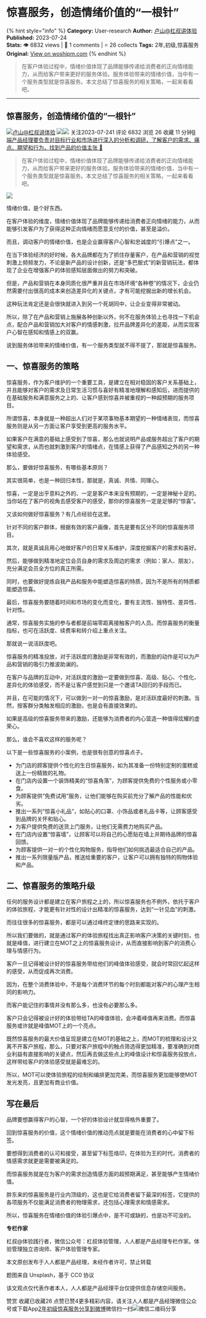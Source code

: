 # 惊喜服务，创造情绪价值的“一根针”
{% hint style="info" %}
**Category:** User-research
**Author:** [卢山@杠叔讲体验](https://www.woshipm.com/u/629667)
**Published:** 2023-07-24  
**Stats:** 👁️ 6832 views | 💬 1 comments | ⭐ 26 collects
**Tags:** 2年,初级,惊喜服务
**Original:** [View on woshipm.com](https://www.woshipm.com/user-research/5872251.html)
{% endhint %}
> 在客户体验过程中，情绪价值体现了品牌能够传递给消费者的正向情绪能力，从而给客户带来更好的服务体验。服务体验带来的情绪价值，当中有一个服务类型就是惊喜服务。本文总结了惊喜服务的相关策略，一起来看看吧。

---

## 惊喜服务，创造情绪价值的“一根针”

[![](https://static.woshipm.com/pmapp_avatar_20230322095429_9319.jpeg?imageView2/1/w/72/h/72/q/100)](https://www.woshipm.com/u/629667)[卢山@杠叔讲体验](https://www.woshipm.com/u/629667) ![](https://static.woshipm.com/tag/1121_1@2x.png)![](https://static.woshipm.com/tag/2405_1@2x.png) 关注2023-07-241 评论 6832 浏览 26 收藏 11 分钟[B端产品经理要负责对目标行业和市场进行深入的分析和调研，了解客户的需求、痛点、期望和行为，找到产品的价值主张 🔗](https://ke.qidianla.com/courses/bcpm)

> 在客户体验过程中，情绪价值体现了品牌能够传递给消费者的正向情绪能力，从而给客户带来更好的服务体验。服务体验带来的情绪价值，当中有一个服务类型就是惊喜服务。本文总结了惊喜服务的相关策略，一起来看看吧。

![](https://image.woshipm.com/2023/05/06/9cbbfc78-ec01-11ed-adbb-00163e0b5ff3.jpg)

情绪价值，是个好东西。

在客户体验的维度，情绪价值体现了品牌能够传递给消费者正向情绪的能力，从而能够引发客户为了获得这种正向情绪而愿意支付的价值，甚至是溢价。

而且，调动客户的情绪价值，也是企业赢得客户心智和忠诚度的“引爆点”之一。

在当下体验经济的好时候，各大品牌都在为了抓住存量客户，在产品和营销的视觉刺激上频频发力，不论是新产品的设计创新，还是“多巴胺式”的新营销玩法，都体现了企业在增强客户的体验感知层面做出的努力和突破。

但是，产品和营销在本身同质化很严重并且在市场环境“各种卷”的情况下，企业仍然需要付出很高的成本来创造差异化的关键点，才有可能挖掘出新的增长机会。

这种玩法肯定还是会很快就进入到另一个死胡同中，让企业变得非常被动。

所以，除了在产品和营销上施展各种创新以外，何不在服务体验上也寻找一下机会点，配合产品和营销加大对客户的情感刺激，拉开品牌差异化的差距，从而实现客户心智在感知和情感上的双赢。

说到服务体验带来的情绪价值，有一个服务类型就不得不提了，那就是惊喜服务。

## 一、惊喜服务的策略

惊喜服务，作为客户维护的一个重要工具，是建立在相对稳固的客户关系基础上，并且能够对客户的需求及日常生活习惯与喜好有精准地理解和感知后，进而提供的在基础服务和满意服务之上的、让客户感到惊喜并被重视的一种超预期的服务项目。

所谓惊喜，本身就是一种超出人们对于某项事物基本期望的一种情绪表现，而惊喜服务则是从另一方面让客户享受到更高的服务水平。

如果客户在满意的基础上感受到了惊喜，那么也就说明产品或服务超出了客户的期望和需求，从而也就刺激到客户的情绪点，在情感上获得了产品感知之外的另一种体验感受。

那么，要做好惊喜服务，有哪些基本原则？

其实很简单，也是一种回归本性，那就是，真诚、共情、同理心。

惊喜，一定是出乎意料之外的、一定是客户本来没有预期的，一定是神秘十足的。当你站在了客户的视角去感受客户的感受，那你的惊喜服务一定是足够的“惊喜”。

又该如何做好惊喜服务？有几点经验在这里。

针对不同的客户群体，根据有效的客户画像，首先是要有区分不同的惊喜服务项目。

其次，就是真诚且用心地做好客户的日常关系维护，深度挖掘客户的需求和喜好。

然后，能够做到精准地定位会员自身的需求及周边的需求（例如：家人、朋友），充分满足会员全方位的真正所需。

同时，也要做好提炼自我产品和服务中能塑造惊喜的特质，因为不是所有的特质都能塑造惊喜。

最后，惊喜服务要随着时间和市场的变化而变化，要有主流性、独特性、差异性、针对性。

通常，惊喜服务实施的参与者都是前端零距离接触客户的人员。而惊喜服务的衡量指标，也可在活跃度、续费率和转介绍上重点关注。

那就说一说活跃度吧。

惊喜服务的精准投放，对于活跃度的激励是非常有效的，而激励的动作是可以为产品和营销的吸引力推波助澜的。

在客户与品牌的互动中，对活跃度的激励一定要做到惊喜、高级、贴心、个性化、差异化的体验感受，而不是让客户感觉到只是一个邀请TA回归的手段而已。

并且，在可能的情况下，可以做到一对一的惊喜激励，是对活跃度最好的刺激。当然，按客群分类触发相应的激励，也是会有直接效果的。

如果是高级的惊喜服务带来的激励，还能够为消费者的内心营造一种值得炫耀的虚荣心。

那么，谁会不喜欢这样的服务呢？

以下是一些惊喜服务的小案例，也是很有创意的惊喜点子。

*   为门店的顾客提供个性化的生日惊喜服务，如为其准备一份特别定制的蛋糕或送上一份精致的礼物。
*   在门店内设置一个装饰精美的“惊喜角落”，为顾客提供免费的个性服务或小零食。
*   为顾客提供“免费试用”服务，让他们能够在购买前充分了解产品的性能和优劣。
*   推出一系列“惊喜小礼品”，如贴心的口罩、小饰品或者礼品卡等，让顾客感受到品牌的关怀和贴心。
*   为客户提供免费的送货上门服务，让他们无需费力地购买产品。
*   在门店内设置“惊喜墙”，让顾客可以将自己的心愿贴在墙上并期待品牌的惊喜回馈。
*   为顾客提供一对一的个性化购物服务，指导他们如何挑选最适合自己的产品。
*   推出一系列限量版产品，推送给重要的客户，让客户可以拥有独特的购物体验和产品。

## 二、惊喜服务的策略升级

任何的服务设计都是建立在客户旅程之上的，所以惊喜服务也不例外，依托于客户的体验旅程，才能更有针对性的设计出精准的惊喜服务，达到“一针见血”的刺激。

而往往很多的惊喜服务，都是可以通过峰终定律的思路来实现的。

所以我们要做的，就是通过客户的体验旅程找出真正影响客户决策的关键时刻，也就是峰值，进行建立在MOT之上的惊喜服务设计，从而直接影响到客户的消费心理与情感行为。

客户一旦记得被设计好的惊喜服务带给他们的峰值体验感受，就会时常回忆起这样的感受，从而促成再次消费。

因为，在整个消费体验中，不是每个消费环节的每个时刻都能对客户的心理产生相同的影响力。

而客户能记住的事情并没有那么多，也没有必要那么多。

客户只会记得被设计好的体验带给TA的峰值体验，会冲着峰值再来消费。而惊喜服务或许就是峰值MOT上的一个亮点。

既然惊喜服务的最大价值呈现是建立在MOT的基础之上，而MOT的梳理和设计又离不开客户旅程，那么，只要对客户旅程中的触点筛选得更加精准，要准确到对商业利益有直接影响的关键点，然后再去做这些点上的峰值设计和惊喜服务投放点，这样带给客户的体验感受就是最难忘的。

所以，MOT可以使体验旅程的绘制和编排更加完美，而惊喜服务更加能够使MOT发光发亮，且更加有商业价值。

## 写在最后

品牌要想赢得客户的心智，一个好的体验设计就显得格外重要了。

回到惊喜服务的价值，这个情绪价值的推动亮点就是要能在消费者的心中留下标签。

要想得到消费者的认可和接受，甚至留下标签烙印，在体验为王的时代，消费者的情感需求就更是需要被满足的。

而惊喜服务就是在为客户的需求创造情感方面的超预期满足，甚至能够产生情绪价值。

胖东来的惊喜服务是行业内顶级的，这也是它给消费者留下最深的标签，它提供的各项服务不仅能满足消费者的物理需求，还包括心理需求和情感需求。

所以，惊喜服务在情绪价值的体验引爆点中，是不可或缺的，也是功不可没的。

**专栏作家**

杠叔@体验践行者，微信公众号：杠叔体验管理，人人都是产品经理专栏作家。体验管理独立咨询师、客户体验管理专家。

本文原创发布于人人都是产品经理，未经作者许可，禁止转载

题图来自 Unsplash，基于 CC0 协议

该文观点仅代表作者本人，人人都是产品经理平台仅提供信息存储空间服务。

赞赏 收藏已收藏26 点赞已赞4更多精彩内容，请关注人人都是产品经理微信公众号或下载App[2年](https://www.woshipm.com/tag/2%e5%b9%b4)[初级](https://www.woshipm.com/tag/%e5%88%9d%e7%ba%a7)[惊喜服务](https://www.woshipm.com/tag/%e6%83%8a%e5%96%9c%e6%9c%8d%e5%8a%a1)[分享到微博](https://service.weibo.com/share/share.php?appkey=2775287854&title=惊喜服务，创造情绪价值的“一根针”&url=https://www.woshipm.com/user-research/5872251.html&pic=https://image.woshipm.com/2023/05/06/9cbbfc78-ec01-11ed-adbb-00163e0b5ff3.jpg)微信扫一扫![微信二维码](https://api.pwmqr.com/qrcode/create/?url=https://www.woshipm.com/user-research/5872251.html)分享